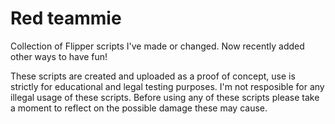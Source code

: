 # Red teammie
Collection of Flipper scripts I've made or changed. Now recently added other ways to have fun!

These scripts are created and uploaded as a proof of concept, use is strictly for educational and legal testing purposes.
I'm not resposible for any illegal usage of these scripts.
Before using any of these scripts please take a moment to reflect on the possible damage these may cause.
